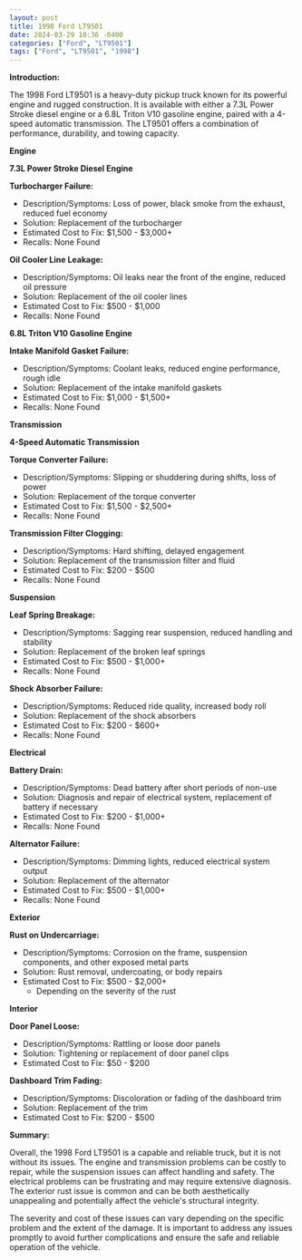 ```yaml
---
layout: post
title: 1998 Ford LT9501
date: 2024-03-29 10:36 -0400
categories: ["Ford", "LT9501"]
tags: ["Ford", "LT9501", "1998"]
---
```

**Introduction:**

The 1998 Ford LT9501 is a heavy-duty pickup truck known for its powerful engine and rugged construction. It is available with either a 7.3L Power Stroke diesel engine or a 6.8L Triton V10 gasoline engine, paired with a 4-speed automatic transmission. The LT9501 offers a combination of performance, durability, and towing capacity.

**Engine**

**7.3L Power Stroke Diesel Engine**

**Turbocharger Failure:**

* Description/Symptoms: Loss of power, black smoke from the exhaust, reduced fuel economy
* Solution: Replacement of the turbocharger
* Estimated Cost to Fix: $1,500 - $3,000+
* Recalls: None Found

**Oil Cooler Line Leakage:**

* Description/Symptoms: Oil leaks near the front of the engine, reduced oil pressure
* Solution: Replacement of the oil cooler lines
* Estimated Cost to Fix: $500 - $1,000
* Recalls: None Found

**6.8L Triton V10 Gasoline Engine**

**Intake Manifold Gasket Failure:**

* Description/Symptoms: Coolant leaks, reduced engine performance, rough idle
* Solution: Replacement of the intake manifold gaskets
* Estimated Cost to Fix: $1,000 - $1,500+
* Recalls: None Found

**Transmission**

**4-Speed Automatic Transmission**

**Torque Converter Failure:**

* Description/Symptoms: Slipping or shuddering during shifts, loss of power
* Solution: Replacement of the torque converter
* Estimated Cost to Fix: $1,500 - $2,500+
* Recalls: None Found

**Transmission Filter Clogging:**

* Description/Symptoms: Hard shifting, delayed engagement
* Solution: Replacement of the transmission filter and fluid
* Estimated Cost to Fix: $200 - $500
* Recalls: None Found

**Suspension**

**Leaf Spring Breakage:**

* Description/Symptoms: Sagging rear suspension, reduced handling and stability
* Solution: Replacement of the broken leaf springs
* Estimated Cost to Fix: $500 - $1,000+
* Recalls: None Found

**Shock Absorber Failure:**

* Description/Symptoms: Reduced ride quality, increased body roll
* Solution: Replacement of the shock absorbers
* Estimated Cost to Fix: $200 - $600+
* Recalls: None Found

**Electrical**

**Battery Drain:**

* Description/Symptoms: Dead battery after short periods of non-use
* Solution: Diagnosis and repair of electrical system, replacement of battery if necessary
* Estimated Cost to Fix: $200 - $1,000+
* Recalls: None Found

**Alternator Failure:**

* Description/Symptoms: Dimming lights, reduced electrical system output
* Solution: Replacement of the alternator
* Estimated Cost to Fix: $500 - $1,000+
* Recalls: None Found

**Exterior**

**Rust on Undercarriage:**

* Description/Symptoms: Corrosion on the frame, suspension components, and other exposed metal parts
* Solution: Rust removal, undercoating, or body repairs
* Estimated Cost to Fix: $500 - $2,000+
  * Depending on the severity of the rust

**Interior**

**Door Panel Loose:**

* Description/Symptoms: Rattling or loose door panels
* Solution: Tightening or replacement of door panel clips
* Estimated Cost to Fix: $50 - $200

**Dashboard Trim Fading:**

* Description/Symptoms: Discoloration or fading of the dashboard trim
* Solution: Replacement of the trim
* Estimated Cost to Fix: $200 - $500

**Summary:**

Overall, the 1998 Ford LT9501 is a capable and reliable truck, but it is not without its issues. The engine and transmission problems can be costly to repair, while the suspension issues can affect handling and safety. The electrical problems can be frustrating and may require extensive diagnosis. The exterior rust issue is common and can be both aesthetically unappealing and potentially affect the vehicle's structural integrity.

The severity and cost of these issues can vary depending on the specific problem and the extent of the damage. It is important to address any issues promptly to avoid further complications and ensure the safe and reliable operation of the vehicle.
